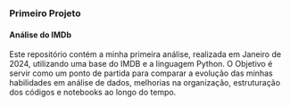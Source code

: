 ### Primeiro Projeto
#### Análise do IMDb

Este repositório contém a minha primeira análise, realizada em Janeiro de 2024, utilizando uma base do IMDB e a linguagem Python.
O Objetivo é servir como um ponto de partida para comparar a evolução das minhas habilidades em análise de dados, melhorias na organização, estruturação dos códigos e notebooks ao longo do tempo.

